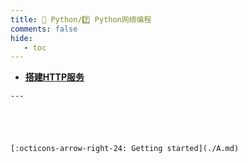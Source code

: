 ```yaml
---
title: 🎈 Python/7️⃣ Python网络编程
comments: false
hide:
   - toc
---
```


<div class="grid cards index-info" markdown>

-    __[搭建HTTP服务](./A.md)__

	---

	

	

	[:octicons-arrow-right-24: Getting started](./A.md)

</div>